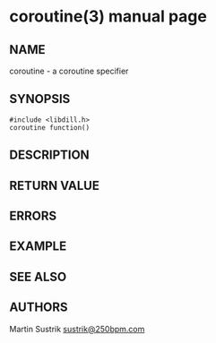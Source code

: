 # coroutine(3) manual page

## NAME

coroutine - a coroutine specifier

## SYNOPSIS

```
#include <libdill.h>
coroutine function()
```

## DESCRIPTION

## RETURN VALUE

## ERRORS

## EXAMPLE

## SEE ALSO

## AUTHORS

Martin Sustrik <sustrik@250bpm.com>

